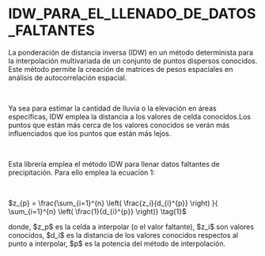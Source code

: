 # IDW_PARA_EL_LLENADO_DE_DATOS_FALTANTES

<p>La ponderación de distancia inversa (IDW) en un método determinista para la interpolación multivariada de un conjunto de puntos dispersos conocidos. Este método permite la creación de matrices de pesos espaciales en análisis de autocorrelación espacial.</p><br>

<p>Ya sea para estimar la cantidad de lluvia o la elevación en áreas específicas, IDW emplea  la distancia a los valores de celda conocidos.Los puntos que están más cerca de los valores conocidos se verán más influenciados que los puntos que están más lejos.</p><br>

<p>Esta librería emplea el método IDW para llenar datos faltantes de precipitación. Para ello emplea la ecuación 1:</p><br>

$z_{p} = \frac{\sum_{i=1}^{n}   \left( \frac{z_i}{d_{i}^{p}} \right) }{ \sum_{i=1}^{n}   \left( \frac{1}{d_{i}^{p}} \right)} \tag{1}$<br>

<p>donde, $z_p$ es la celda a interpolar (o el valor faltante), $z_i$ son valores conocidos, $d_i$ es la distancia de los valores conocidos respectos al punto a interpolar, $p$ es la potencia del método de interpolación. </p>